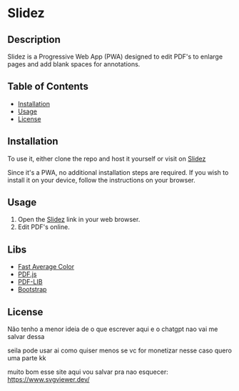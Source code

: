 # Slidez

## Description

Slidez is a Progressive Web App (PWA) designed to edit PDF's to enlarge pages and add blank spaces for annotations. 

## Table of Contents

- [Installation](#installation)
- [Usage](#usage)
- [License](#license)

## Installation

To use it, either clone the repo and host it yourself or visit on [Slidez](https://slidez.vercel.app)

Since it's a PWA, no additional installation steps are required. If you wish to install it on your device, follow the instructions on your browser.

## Usage

1. Open the [Slidez](https://slidez.vercel.app) link in your web browser.
2. Edit PDF's online.

## Libs

- [Fast Average Color](https://github.com/fast-average-color/fast-average-color)
- [PDF.js](https://mozilla.github.io/pdf.js/)
- [PDF-LIB](https://pdf-lib.js.org/)
- [Bootstrap](https://getbootstrap.com/docs/5.0/forms/overview/)

## License

Não tenho a menor ideia de o que escrever aqui e o chatgpt nao vai me salvar dessa

seila pode usar ai como quiser menos se vc for monetizar nesse caso quero uma parte kk

muito bom esse site aqui vou salvar pra nao esquecer:
https://www.svgviewer.dev/